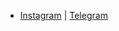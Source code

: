 
-  [Instagram](https://www.instagram.com/hamed.r/) | [Telegram](https://telegram.me/Rashnu)
<!---
hamedrashno/hamedrashno is a ✨ special ✨ repository because its `README.md` (this file) appears on your GitHub profile.
You can click the Preview link to take a look at your changes.
--->
